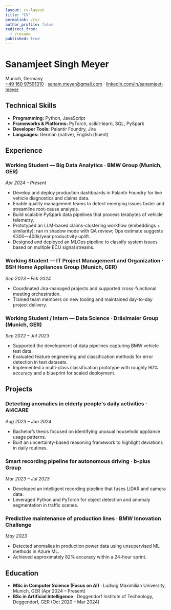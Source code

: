 ```yaml
---
layout: cv-layout
title: "CV"
permalink: /cv/
author_profile: false
redirect_from:
  - /resume
published: true
---
```


# Sanamjeet Singh Meyer

Munich, Germany  
[+49 160 97591310](tel:+4916097591310) · [sanam.meyer@gmail.com](mailto:sanam.meyer@gmail.com) · [linkedin.com/in/sanamjeet-meyer](https://linkedin.com/in/sanamjeet-meyer/)

## Technical Skills

- **Programming:** Python, JavaScript
- **Frameworks & Platforms:** PyTorch, scikit-learn, SQL, PySpark
- **Developer Tools:** Palantir Foundry, Jira
- **Languages:** German (native), English (fluent)

## Experience

### Working Student &mdash; Big Data Analytics · BMW Group (Munich, GER)  
_Apr 2024 &ndash; Present_
- Develop and deploy production dashboards in Palantir Foundry for live vehicle diagnostics and claims data.
- Enable quality management teams to detect emerging issues faster and streamline root-cause analysis.
- Build scalable PySpark data pipelines that process terabytes of vehicle telemetry.
- Prototyped an LLM-based claims-clustering workflow (embeddings + similarity); ran in shadow mode with QA review; Ops estimate suggests €300–-400k/year productivity uplift.
- Designed and deployed an MLOps pipeline to classify system issues based on multiple ECU signal streams.

### Working Student &mdash; IT Project Management and Organization · BSH Home Appliances Group (Munich, GER)  
_Sep 2023 &ndash; Feb 2024_
- Coordinated Jira-managed projects and supported cross-functional meeting orchestration.
- Trained team members on new tooling and maintained day-to-day project delivery.

### Working Student / Intern &mdash; Data Science · Dräxlmaier Group (Munich, GER)  
_Sep 2022 &ndash; Jul 2023_
- Supported the development of data pipelines capturing BMW vehicle test data.
- Evaluated feature engineering and classification methods for error detection in test datasets.
- Implemented a multi-class classification prototype with roughly 90% accuracy and a blueprint for scaled deployment.

## Projects

### Detecting anomalies in elderly people's daily activities · AI4CARE  
_Aug 2023 &ndash; Jan 2024_
- Bachelor’s thesis focused on identifying unusual household appliance usage patterns.
- Built an uncertainty-based reasoning framework to highlight deviations in daily routines.

### Smart recording pipeline for autonomous driving · b-plus Group  
_Mar 2023 &ndash; Jul 2023_
- Developed an intelligent recording pipeline that fuses LiDAR and camera data.
- Leveraged Python and PyTorch for object detection and anomaly segmentation in traffic scenes.

### Predictive maintenance of production lines · BMW Innovation Challenge  
_May 2023_
- Detected anomalies in production power data using unsupervised ML methods in Azure ML.
- Achieved approximately 82% accuracy within a 24-hour sprint.

## Education

- **MSc in Computer Science (Focus on AI)** · Ludwig Maximilian University, Munich, GER (Apr 2024 &ndash; Present)
- **BSc in Artificial Intelligence** · Deggendorf Institute of Technology, Deggendorf, GER (Oct 2020 &ndash; Mar 2024)

